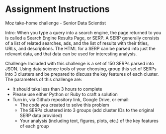 # Assignment Instructions

Moz take-home challenge - Senior Data Scientist

Intro: When you type a query into a search engine, the page returned to you is called a Search Engine Results Page, or SERP. A SERP generally consists of a list of related searches, ads, and the list of results with their titles, URLs, and descriptions. The HTML for a SERP can be parsed into just the relevant data, and that data can be used for interesting analysis.

Challenge: Included with this challenge is a set of 150 SERPs parsed into JSON. Using data science tools of your choosing, group this set of SERPs into 3 clusters and be prepared to discuss the key features of each cluster. The parameters of this challenge are:

* It should take less than 3 hours to complete
* Please use either Python or Ruby to craft a solution
* Turn in, via Github repository link, Google Drive, or email:
    - The code you created to solve this problem
    - The SERPs clustered into 3 groups (add cluster IDs to the original SERP data provided)
    - Your analysis (including text, figures, plots, etc.) of the key features of each group

